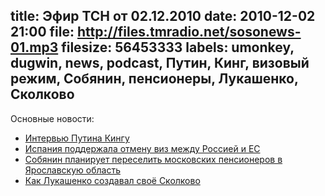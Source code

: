 title: Эфир ТСН от 02.12.2010
date: 2010-12-02 21:00
file: http://files.tmradio.net/sosonews-01.mp3
filesize: 56453333
labels: umonkey, dugwin, news, podcast, Путин, Кинг, визовый режим, Собянин, пенсионеры, Лукашенко, Сколково
---
Основные новости:

- [Интервью Путина Кингу](http://transcripts.cnn.com/TRANSCRIPTS/0009/08/lkl.00.html)
- [Испания поддержала отмену виз между Россией и ЕС](http://vz.ru/news/2010/12/1/451644.html)
- [Собянин планирует переселить московских пенсионеров в Ярославскую область](http://infox.ru/authority/mans/2010/12/01/Sobyanin_pyeryesyeli.phtml)
- [Как Лукашенко создавал своё Сколково](http://www.trud.ru/article/25-10-2010/252871_kak_lukashenko_sozdal_svoe_skolkovo.html)
